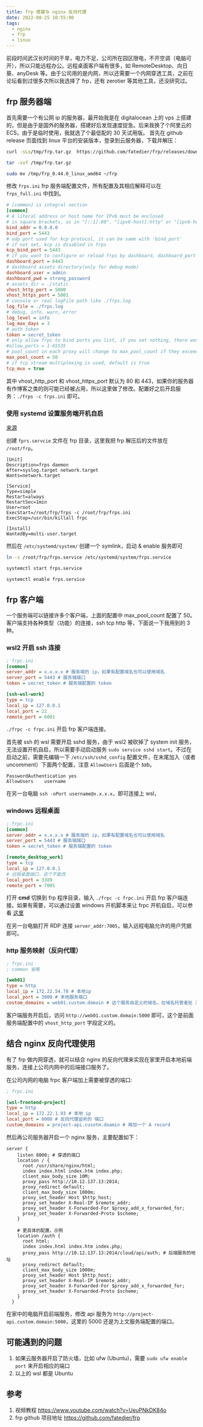 ```yaml
---
title: frp 搭建与 nginx 反向代理
date: 2022-08-25 10:55:00
tags:
  - nginx
  - frp
  - linux
---
```


前段时间武汉长时间的干旱，电力不足，公司所在园区限电，不开空调（电脑可开），所以只能远程办公。远程桌面客户端有很多，如 RemoteDesktop、向日葵、anyDesk 等。由于公司用的是内网，所以还需要一个内网穿透工具，之前在论坛看到过很多次所以我选择了 frp，还有 zerotier 等其他工具，还没研究过。

## frp 服务器端

首先需要一个有公网 ip 的服务器，最开始我是在 digitalocean 上的 vps 上搭建的，但是由于是国外的服务器，搭建好后发现速度捉急。后来我换了个阿里云的 ECS，由于是临时使用，我就选了个最低配的 30 天试用版。
首先在 github release 页面找到 linux 平台的安装版本，登录到云服务器，下载并解压：

```bash
curl -sLo/tmp/frp.tar.gz  https://github.com/fatedier/frp/releases/download/v0.44.0/frp_0.44.0_linux_amd64.tar.gz

tar -xvf /tmp/frp.tar.gz

sudo mv /tmp/frp_0.44.0_linux_amd64 ~/frp
```

修改 `frps.ini` frp 服务端配置文件，所有配置及其相应解释可以在 `frps_full.ini` 中找到。

```ini
# [common] is integral section
[common]
# A literal address or host name for IPv6 must be enclosed
# in square brackets, as in "[::1]:80", "[ipv6-host]:http" or "[ipv6-host%zone]:80"
bind_addr = 0.0.0.0
bind_port = 5443
# udp port used for kcp protocol, it can be same with 'bind_port'
# if not set, kcp is disabled in frps
kcp_bind_port = 5443
# if you want to configure or reload frps by dashboard, dashboard_port must be set
dashboard_port = 6443
# dashboard assets directory(only for debug mode)
dashboard_user = admin
dashboard_pwd = strong_password
# assets_dir = ./static
vhost_http_port = 5000
vhost_https_port = 5001
# console or real logFile path like ./frps.log
log_file = ./frps.log
# debug, info, warn, error
log_level = info
log_max_days = 3
# auth token
token = secret_token
# only allow frpc to bind ports you list, if you set nothing, there won't be any limit
#allow_ports = 1-65535
# pool_count in each proxy will change to max_pool_count if they exceed the maximum value
max_pool_count = 50
# if tcp stream multiplexing is used, default is true
tcp_mux = true
```

其中 vhost_http_port 和 vhost_https_port 默认为 80 和 443，如果你的服务器有作博客之类的则可能已经被占用，所以这里做了修改。配置好之后开启服务：`./frps -c frps.ini` 即可。

### 使用 systemd 设置服务端开机自启

[来源](https://github.com/fatedier/frp/issues/176#issuecomment-266959497)

创建 `fprs.servcie` 文件在 frp 目录，这里我把 frp 解压后的文件放在 `/root/frp`。

```plaintext
[Unit]
Description=frps daemon
After=syslog.target network.target
Wants=network.target

[Service]
Type=simple
Restart=always
RestartSec=1min
User=root
ExecStart=/root/frp/frps -c /root/frp/frps.ini
ExecStop=/usr/bin/killall frpc

[Install]
WantedBy=multi-user.target
```

然后在 `/etc/systemd/system/` 创建一个 symlink，启动 & enable 服务即可

```bash
ln -s /root/frp/frps.service /etc/systemd/system/frps.service

systemctl start frps.service

systemctl enable frps.service
```

## frp 客户端

一个服务端可以链接许多个客户端，上面的配置中 max_pool_count 配置了 50。客户端支持各种类型（功能）的连接，ssh tcp http 等，下面说一下我用到的 3 种。

### wsl2 开启 ssh 连接

```ini
; frpc.ini
[common]
server_addr = x.x.x.x # 服务端的 ip，如果有配置域名也可以使用域名
server_port = 5443 # 服务端端口
token = secret_token # 服务端配置的 token

[ssh-wsl-work]
type = tcp
local_ip = 127.0.0.1
local_port = 22
remote_port = 6001
```

`./frpc -c frpc.ini` 开启 frp 客户端连接。

首先被 ssh 的 wsl 需要开启 sshd 服务，由于 wsl2 被砍掉了 system init 服务，无法设置开机自启，所以需要手动启动服务 `sudo service sshd start`。不过在启动之前，需要先编辑一下 `/etc/ssh/sshd_config` 配置文件，在末尾加入（或者 uncomment）下面两个配置，注意 `AllowUsers` 后面是个 _tab_。

```plaintext
PasswordAuthentication yes
AllowUsers    username
```

在另一台电脑 `ssh -oPort username@x.x.x.x`，即可连接上 wsl，

### windows 远程桌面

```ini
; frpc.ini
[common]
server_addr = x.x.x.x # 服务端的 ip，如果有配置域名也可以使用域名
server_port = 5443 # 服务端端口
token = secret_token # 服务端配置的 token

[remote_desktop_work]
type = tcp
local_ip = 127.0.0.1
# 远程桌面端口，这个不能改
local_port = 3389
remote_port = 7005
```

打开 **cmd** 切换到 frp 程序目录，输入 `./frpc -c frpc.ini` 开启 frp 客户端连接。如果有需要，可以通过设置 windows 开机脚本来让 frpc 开机自启，可以参看 [这里](https://lo-li.cn/239)

在另一台电脑打开 RDP 连接 `server_addr:7005`，输入远程电脑允许的用户凭据即可。

### http 服务映射（反向代理）

```ini
; frpc.ini
; common 省略

[web01]
type = http
local_ip = 172.22.54.78 # 本地ip
local_port = 3000 # 本地服务端口
costom_domains = web01.custom.domain # 这个服务自定义的域名，在域名托管者处 添加 A record 指向云服务器地址即可
```

客户端服务开启后，访问 `http://web01.custom.domain:5000` 即可，这个是前面服务端配置中的 `vhost_http_port` 字段定义的。

## 结合 nginx 反向代理使用

有了 frp 做内网穿透，就可以结合 nginx 的反向代理来实现在家里开启本地前端服务，连接上公司内网中的后端接口服务了。

在公司内网的电脑 frpc 客户端加上需要被穿透的端口:

```ini
; frpc.ini

[wsl-frontend-project]
type = http
local_ip = 172.22.1.93 # 本地 ip
local_port = 8000 # 反向代理监听的 端口
custom_domains = project-api.cusotm.doamin # 再加一个 A record
```

然后再公司服务器开启一个 nginx 服务，主要配置如下：

```plaintext
server {
    listen 8000; # 穿透的端口
    location / {
      root /usr/share/nginx/html;
      index index.html index.htm index.php;
      client_max_body_size 10M;
      proxy_pass http://10.12.137.13:2014;
      proxy_redirect default;
      client_max_body_size 1000m;
      proxy_set_header Host $http_host;
      proxy_set_header X-Real-IP $remote_addr;
      proxy_set_header X-Forwarded-For $proxy_add_x_forwarded_for;
      proxy_set_header X-Forwarded-Proto $scheme;
    }

    # 更具体的配置，示例
    location /auth {
      root html;
      index index.html index.htm index.php;
      proxy_pass http://10.12.137.13:2014/cloud/api/auth; # 后端服务的地址
      proxy_redirect default;
      client_max_body_size 1000m;
      proxy_set_header Host $http_host;
      proxy_set_header X-Real-IP $remote_addr;
      proxy_set_header X-Forwarded-For $proxy_add_x_forwarded_for;
      proxy_set_header X-Forwarded-Proto $scheme;
    }
  }
```

在家中的电脑开启前端服务，修改 api 服务为 `http://project-api.custom.domain:5000`，这里的 5000 还是为上文服务端配置的端口。

## 可能遇到的问题

1. 如果云服务器开启了防火墙，比如 ufw (Ubuntu)，需要 `sudo ufw enable port` 来开启相应的端口
2. 以上的 wsl 都是 Ubuntu

## 参考

1. 视频教程 <https://www.youtube.com/watch?v=UeuPNkDK84o>
2. frp github 项目地址 <https://github.com/fatedier/frp>
